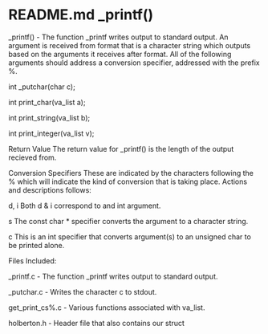 # README.md _printf()


_printf() - The function _printf writes output to standard output. An argument is
received from format that is a character string which outputs based on
the arguments it receives after format. All of the following arguments
should address a conversion specifier, addressed with the prefix %.


int _putchar(char c);


int print_char(va_list a);


int print_string(va_list b);


int print_integer(va_list v);


Return Value
The return value for _printf() is the length of the output recieved
from.


Conversion Specifiers
These are indicated by the characters following the % which will indicate
the kind of conversion that is taking place. Actions and descriptions follows:


d, i
Both d & i correspond to and int argument.


s
The const char * specifier converts the argument to a character string.


c
This is an int specifier that converts argument(s) to an unsigned
char to be printed alone.


Files Included:


_printf.c - The function _printf writes output to standard output.


_putchar.c - Writes the character c to stdout.


get_print_cs%.c - Various functions associated with va_list.


holberton.h - Header file that also contains our struct